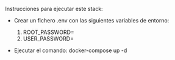 Instrucciones para ejecutar este stack:
- Crear un fichero .env con las siguientes variables de entorno:
    1. ROOT_PASSWORD=<password de root>
    2. USER_PASSWORD=<pasword de usuario>

- Ejecutar el comando: docker-compose up -d